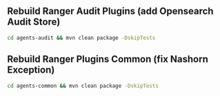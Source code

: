 ## Rebuild Ranger Audit Plugins (add Opensearch Audit Store)

```bash
cd agents-audit && mvn clean package -DskipTests 
```

## Rebuild Ranger Plugins Common (fix Nashorn Exception)

```bash
cd agents-common && mvn clean package -DskipTests 
```